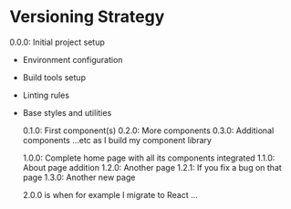# Versioning Strategy

0.0.0: Initial project setup

- Environment configuration
- Build tools setup
- Linting rules
- Base styles and utilities

  0.1.0: First component(s)
  0.2.0: More components
  0.3.0: Additional components
  ...etc as I build my component library

  1.0.0: Complete home page with all its components integrated
  1.1.0: About page addition
  1.2.0: Another page
  1.2.1: If you fix a bug on that page
  1.3.0: Another new page

  2.0.0 is when for example I migrate to React
  ...
